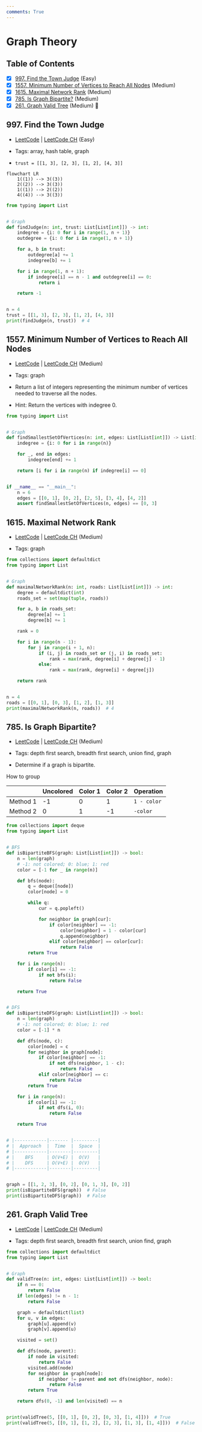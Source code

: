 ```yaml
---
comments: True
---
```


# Graph Theory

## Table of Contents

- [x] [997. Find the Town Judge](https://leetcode.cn/problems/find-the-town-judge/) (Easy)
- [x] [1557. Minimum Number of Vertices to Reach All Nodes](https://leetcode.cn/problems/minimum-number-of-vertices-to-reach-all-nodes/) (Medium)
- [x] [1615. Maximal Network Rank](https://leetcode.cn/problems/maximal-network-rank/) (Medium)
- [x] [785. Is Graph Bipartite?](https://leetcode.cn/problems/is-graph-bipartite/) (Medium)
- [x] [261. Graph Valid Tree](https://leetcode.cn/problems/graph-valid-tree/) (Medium) 👑

## 997. Find the Town Judge

-   [LeetCode](https://leetcode.com/problems/find-the-town-judge/) | [LeetCode CH](https://leetcode.cn/problems/find-the-town-judge/) (Easy)

-   Tags: array, hash table, graph
-   `trust = [[1, 3], [2, 3], [1, 2], [4, 3]]`

```mermaid
flowchart LR
    1((1)) --> 3((3))
    2((2)) --> 3((3))
    1((1)) --> 2((2))
    4((4)) --> 3((3))
```

```python title="997. Find the Town Judge - Python Solution"
from typing import List


# Graph
def findJudge(n: int, trust: List[List[int]]) -> int:
    indegree = {i: 0 for i in range(1, n + 1)}
    outdegree = {i: 0 for i in range(1, n + 1)}

    for a, b in trust:
        outdegree[a] += 1
        indegree[b] += 1

    for i in range(1, n + 1):
        if indegree[i] == n - 1 and outdegree[i] == 0:
            return i

    return -1


n = 4
trust = [[1, 3], [2, 3], [1, 2], [4, 3]]
print(findJudge(n, trust))  # 4

```

## 1557. Minimum Number of Vertices to Reach All Nodes

-   [LeetCode](https://leetcode.com/problems/minimum-number-of-vertices-to-reach-all-nodes/) | [LeetCode CH](https://leetcode.cn/problems/minimum-number-of-vertices-to-reach-all-nodes/) (Medium)

-   Tags: graph
- Return a list of integers representing the minimum number of vertices needed to traverse all the nodes.
- Hint: Return the vertices with indegree 0.

```python title="1557. Minimum Number of Vertices to Reach All Nodes - Python Solution"
from typing import List


# Graph
def findSmallestSetOfVertices(n: int, edges: List[List[int]]) -> List[int]:
    indegree = {i: 0 for i in range(n)}

    for _, end in edges:
        indegree[end] += 1

    return [i for i in range(n) if indegree[i] == 0]


if __name__ == "__main__":
    n = 6
    edges = [[0, 1], [0, 2], [2, 5], [3, 4], [4, 2]]
    assert findSmallestSetOfVertices(n, edges) == [0, 3]

```

## 1615. Maximal Network Rank

-   [LeetCode](https://leetcode.com/problems/maximal-network-rank/) | [LeetCode CH](https://leetcode.cn/problems/maximal-network-rank/) (Medium)

-   Tags: graph
```python title="1615. Maximal Network Rank - Python Solution"
from collections import defaultdict
from typing import List


# Graph
def maximalNetworkRank(n: int, roads: List[List[int]]) -> int:
    degree = defaultdict(int)
    roads_set = set(map(tuple, roads))

    for a, b in roads_set:
        degree[a] += 1
        degree[b] += 1

    rank = 0

    for i in range(n - 1):
        for j in range(i + 1, n):
            if (i, j) in roads_set or (j, i) in roads_set:
                rank = max(rank, degree[i] + degree[j] - 1)
            else:
                rank = max(rank, degree[i] + degree[j])

    return rank


n = 4
roads = [[0, 1], [0, 3], [1, 2], [1, 3]]
print(maximalNetworkRank(n, roads))  # 4

```

## 785. Is Graph Bipartite?

-   [LeetCode](https://leetcode.com/problems/is-graph-bipartite/) | [LeetCode CH](https://leetcode.cn/problems/is-graph-bipartite/) (Medium)

-   Tags: depth first search, breadth first search, union find, graph
-   Determine if a graph is bipartite.

How to group

|          | Uncolored | Color 1 | Color 2 | Operation   |
| -------- | --------- | ------- | ------- | ----------- |
| Method 1 | -1        | 0       | 1       | `1 - color` |
| Method 2 | 0         | 1       | -1      | `-color`    |

```python title="785. Is Graph Bipartite? - Python Solution"
from collections import deque
from typing import List


# BFS
def isBipartiteBFS(graph: List[List[int]]) -> bool:
    n = len(graph)
    # -1: not colored; 0: blue; 1: red
    color = [-1 for _ in range(n)]

    def bfs(node):
        q = deque([node])
        color[node] = 0

        while q:
            cur = q.popleft()

            for neighbor in graph[cur]:
                if color[neighbor] == -1:
                    color[neighbor] = 1 - color[cur]
                    q.append(neighbor)
                elif color[neighbor] == color[cur]:
                    return False
        return True

    for i in range(n):
        if color[i] == -1:
            if not bfs(i):
                return False

    return True


# DFS
def isBipartiteDFS(graph: List[List[int]]) -> bool:
    n = len(graph)
    # -1: not colored; 0: blue; 1: red
    color = [-1] * n

    def dfs(node, c):
        color[node] = c
        for neighbor in graph[node]:
            if color[neighbor] == -1:
                if not dfs(neighbor, 1 - c):
                    return False
            elif color[neighbor] == c:
                return False
        return True

    for i in range(n):
        if color[i] == -1:
            if not dfs(i, 0):
                return False

    return True


# |------------|------- |---------|
# |  Approach  |  Time  |  Space  |
# |------------|--------|---------|
# |    BFS     | O(V+E) |  O(V)   |
# |    DFS     | O(V+E) |  O(V)   |
# |------------|--------|---------|


graph = [[1, 2, 3], [0, 2], [0, 1, 3], [0, 2]]
print(isBipartiteBFS(graph))  # False
print(isBipartiteDFS(graph))  # False

```

## 261. Graph Valid Tree

-   [LeetCode](https://leetcode.com/problems/graph-valid-tree/) | [LeetCode CH](https://leetcode.cn/problems/graph-valid-tree/) (Medium)

-   Tags: depth first search, breadth first search, union find, graph
```python title="261. Graph Valid Tree - Python Solution"
from collections import defaultdict
from typing import List


# Graph
def validTree(n: int, edges: List[List[int]]) -> bool:
    if n == 0:
        return False
    if len(edges) != n - 1:
        return False

    graph = defaultdict(list)
    for u, v in edges:
        graph[u].append(v)
        graph[v].append(u)

    visited = set()

    def dfs(node, parent):
        if node in visited:
            return False
        visited.add(node)
        for neighbor in graph[node]:
            if neighbor != parent and not dfs(neighbor, node):
                return False
        return True

    return dfs(0, -1) and len(visited) == n


print(validTree(5, [[0, 1], [0, 2], [0, 3], [1, 4]]))  # True
print(validTree(5, [[0, 1], [1, 2], [2, 3], [1, 3], [1, 4]]))  # False

```

